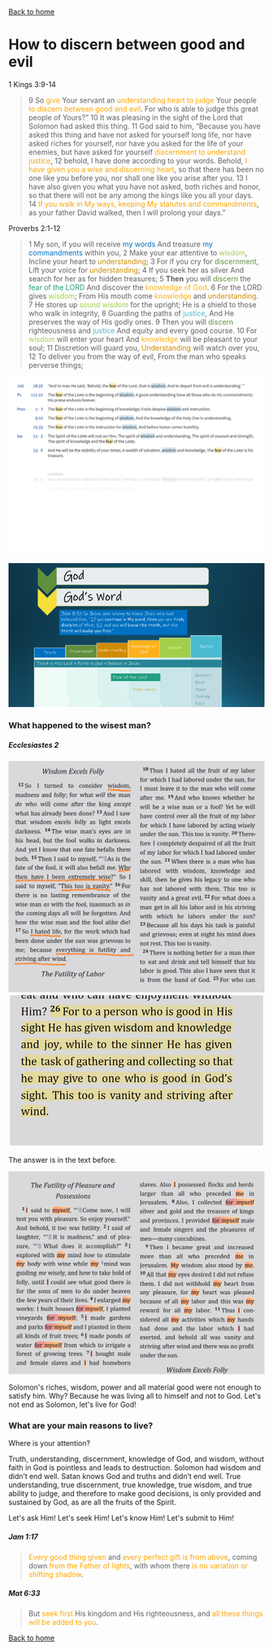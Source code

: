 [Back to home](/index.md)

# How to discern between good and evil

1 Kings 3:9-14
 >9 So <font color="orange">give</font> Your servant an <font color="orange">understanding heart to judge</font> Your people <font color="orange">to discern between good and evil</font>. For who is able to judge this great people of Yours?”
  10 It was pleasing in the sight of the Lord that Solomon had asked this thing. 11 God said to him, “Because you have asked this thing and have not asked for yourself long life, nor have asked riches for yourself, nor have you asked for the life of your enemies, but have asked for yourself <font color="orange">discernment to understand justice</font>, 12 behold, I have done according to your words. Behold, <font color="orange">I have given you a wise and discerning heart</font>, so that there has been no one like you before you, nor shall one like you arise after you. 13 I have also given you what you have not asked, both riches and honor, so that there will not be any among the kings like you all your days. 14 <font color="orange">If you walk in My ways, keeping My statutes and commandments</font>, as your father David walked, then I will prolong your days.”


Proverbs 2:1-12
>1 My son, if you will receive <font color="#0070C0">my words</font>
And treasure <font color="#0070C0">my commandments</font> within you,
2 Make your ear attentive to <font color="#A2CF49">wisdom</font>,
Incline your heart to <font color="#CF8B03">understanding</font>;
3 For if you cry for <font color="#608F3D">discernment</font>,
Lift your voice for <font color="#CF8B03">understanding</font>;
4 If you seek her as silver
And search for her as for hidden treasures;
5 **Then** you will <font color="#608F3D">discern</font> the <font color="#229E80">fear of the LORD</font>
And discover the <font color="#FCB11C">knowledge of God</font>.
6 For the LORD gives <font color="#A2CF49">wisdom</font>;
From His mouth come <font color="#FCB11C">knowledge</font> and <font color="#CF8B03">understanding</font>.
7 He stores up <font color="#A2CF49">sound wisdom</font> for the upright;
He is a shield to those who walk in integrity,
8 Guarding the paths of <font color="#49BBD1">justice</font>,
And He preserves the way of His godly ones.
9 Then you will <font color="#608F3D">discern</font> righteousness and <font color="#49BBD1">justice</font>
And equity and every good course.
10 For <font color="#A2CF49">wisdom</font> will enter your heart
And <font color="#FCB11C">knowledge</font> will be pleasant to your soul;
11 Discretion will guard you,
<font color="#CF8B03">Understanding</font> will watch over you,
12 To deliver you from the way of evil,
From the man who speaks perverse things;



![](/InTheBeginning/img/fear-of-the-Lord.png)


![](/InTheBeginning/img/wisdom-graph.png)


### What happened to the wisest man?
##### Ecclesiastes 2

![](/InTheBeginning/img/wisdom-ecclesiastes.png)
![](/InTheBeginning/img/wisdom-vanity.png)


The answer is in the text before.

![](/InTheBeginning/img/solomon-for-myself.png)

Solomon's riches, wisdom, power and all material good were not enough to satisfy him. Why? Because he was living all to himself and not to God. Let's not end as Solomon, let's live for God! 

### What are your main reasons to live?
Where is your attention?

Truth, understanding, discernment, knowledge of God, and wisdom, without faith in God is pointless and leads to destruction. Solomon had wisdom and didn’t end well. 
Satan knows God and truths and didn’t end well. 
True understanding, true discernment, true knowledge, true wisdom, and true ability to judge, and therefore to make good decisions, is only provided and sustained by God, as are all the fruits of the Spirit.

Let's ask Him! Let's seek Him! Let's know Him! Let's submit to Him!

##### Jam 1:17 
><font color="orange">Every good thing given</font> and <font color="orange">every perfect gift is from above</font>, coming down <font color="orange">from the Father of lights</font>, with whom there <font color="orange">is no variation or shifting shadow</font>.

##### Mat 6:33
>But <font color="orange">seek first</font> His kingdom and His righteousness, and <font color="orange">all these things will be added to you</font>.


[Back to home](/index.md)
